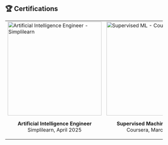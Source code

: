 ## 🏆 Certifications

<table>
  <tr>
    <td>
      <a href="https://success.simplilearn.com/3f7a9eb2-ba58-4a72-92ed-f943a136a18e#acc.PFm6kT5S">
        <img src="./cert-ai-engineer.jpg" alt="Artificial Intelligence Engineer - Simplilearn" width="300"/>
      </a>
      <p align="center"><b>Artificial Intelligence Engineer</b><br/>Simplilearn, April 2025</p>
    </td>
    <td>
      <a href="https://www.coursera.org/account/accomplishments/verify/69O73NXV4VN2">
        <img src="./cert-supervised-ml.jpg" alt="Supervised ML - Coursera" width="300"/>
      </a>
      <p align="center"><b>Supervised Machine Learning</b><br/>Coursera, March 2025</p>
    </td>
    <td>
      <a href="https://www.coursera.org/account/accomplishments/verify/VFL02P4QD5YL">
        <img src="./cert-stats.jpg" alt="Introduction to Statistics - Stanford" width="300"/>
      </a>
      <p align="center"><b>Introduction to Statistics</b><br/>Stanford, Dec 2024</p>
    </td>
  </tr>
</table>

